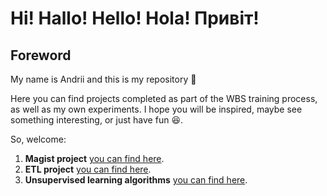 # Hi! Hallo! Hello! Hola! Привіт!

## Foreword
My name is Andrii and this is my repository 👋

Here you can find projects completed as part of the WBS training process, as well as my own experiments.  I hope you will be inspired, maybe see something interesting, or just have fun 😆.

So, welcome:

1. __Magist project__ [you can find here](https://github.com/MekhAnd/Practice-DADS/blob/main/WBSCodingSchool/Magist%20project/README.md).
2. __ETL project__ [you can find here](https://github.com/MekhAnd/Practice-DADS/blob/main/WBSCodingSchool/ETL_pipline_project/README.md).
3. __Unsupervised learning algorithms__ [you can find here](https://github.com/MekhAnd/Practice-DADS/tree/main/WBSCodingSchool/ML/Unsupervised%20learning).